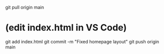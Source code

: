 git pull origin main
# (edit index.html in VS Code)
git add index.html
git commit -m "Fixed homepage layout"
git push origin main
